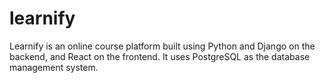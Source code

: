 # learnify
Learnify is an online course platform built using Python and Django on the backend, and React on the frontend. It uses PostgreSQL as the database management system.
